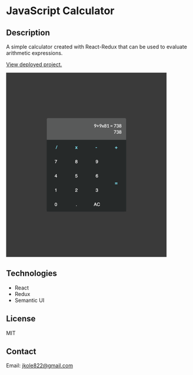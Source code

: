 # JavaScript Calculator

## Description
A simple calculator created with React-Redux that can be used to evaluate arithmetic expressions.

[View deployed project.](https://jkg-javascript-calculator.herokuapp.com/)

![JavaScript Calculator](/public/calculator-screenshot.png)

## Technologies
- React
- Redux
- Semantic UI

## License
MIT

## Contact
Email: jkole822@gmail.com
